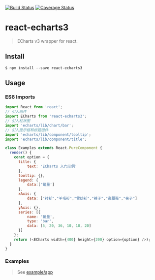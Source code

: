 [![Build Status](https://travis-ci.org/wmzy/react-echarts3.svg?branch=master)](https://travis-ci.org/wmzy/react-echarts3)
[![Coverage Status](https://coveralls.io/repos/github/wmzy/react-echarts3/badge.svg?branch=master)](https://coveralls.io/github/wmzy/react-echarts3?branch=master)
# react-echarts3 
> ECharts v3 wrapper for react.

## Install

```
$ npm install --save react-echarts3
```

## Usage

### ES6 Imports

```javascript
import React from 'react';
// 引入组件
import ECharts from 'react-echarts3';
// 引入柱状图
import 'echarts/lib/chart/bar';
// 引入提示框和标题组件
import 'echarts/lib/component/tooltip';
import 'echarts/lib/component/title';

class Examples extends React.PureComponent {
  render() {
    const option = {
      title: {
          text: 'ECharts 入门示例'
      },
      tooltip: {},
      legend: {
          data:['销量']
      },
      xAxis: {
          data: ["衬衫","羊毛衫","雪纺衫","裤子","高跟鞋","袜子"]
      },
      yAxis: {},
      series: [{
          name: '销量',
          type: 'bar',
          data: [5, 20, 36, 10, 10, 20]
      }]
    };
    return (<ECharts width={400} height={200} option={option} />);
  }
}

```


### Examples

> See [example/app](https://github.com/wmzy/react-echarts3/tree/master/example/app)

